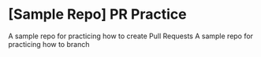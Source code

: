 # [Sample Repo] PR Practice
A sample repo for practicing how to create Pull Requests
A sample repo for practicing how to branch
